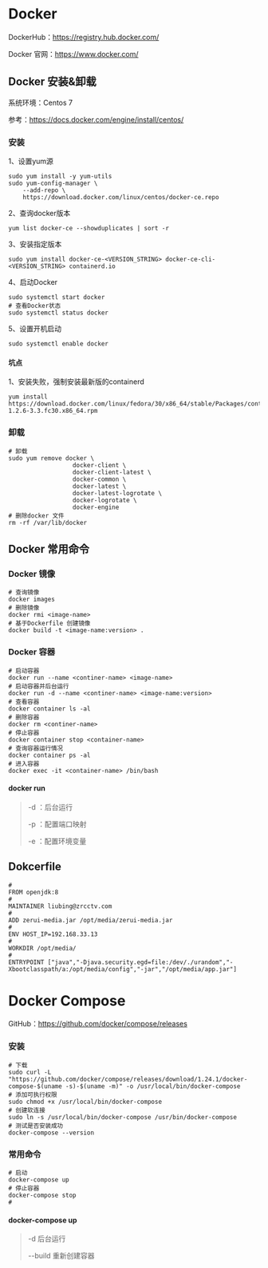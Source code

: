 # Docker 

DockerHub：https://registry.hub.docker.com/

Docker 官网：https://www.docker.com/

## Docker 安装&卸载

系统环境：Centos 7

参考：https://docs.docker.com/engine/install/centos/

### 安装

1、设置yum源

~~~shell
sudo yum install -y yum-utils
sudo yum-config-manager \
    --add-repo \
    https://download.docker.com/linux/centos/docker-ce.repo
~~~

2、查询docker版本

~~~shell
yum list docker-ce --showduplicates | sort -r
~~~

3、安装指定版本

~~~shell
sudo yum install docker-ce-<VERSION_STRING> docker-ce-cli-<VERSION_STRING> containerd.io
~~~

4、启动Docker

~~~shell
sudo systemctl start docker
# 查看Docker状态
sudo systemctl status docker
~~~

5、设置开机启动

~~~shell
sudo systemctl enable docker
~~~

#### 坑点

1、安装失败，强制安装最新版的containerd

~~~shell
yum install https://download.docker.com/linux/fedora/30/x86_64/stable/Packages/containerd.io-1.2.6-3.3.fc30.x86_64.rpm
~~~

### 卸载

~~~shell
# 卸载
sudo yum remove docker \
                  docker-client \
                  docker-client-latest \
                  docker-common \
                  docker-latest \
                  docker-latest-logrotate \
                  docker-logrotate \
                  docker-engine
# 删除docker 文件
rm -rf /var/lib/docker
~~~

## Docker 常用命令

### Docker 镜像

~~~shell
# 查询镜像
docker images
# 删除镜像
docker rmi <image-name>
# 基于Dockerfile 创建镜像
docker build -t <image-name:version> .
~~~

### Docker 容器

~~~shell
# 启动容器
docker run --name <continer-name> <image-name>
# 启动容器并后台运行
docker run -d --name <continer-name> <image-name:version>
# 查看容器
docker container ls -al
# 删除容器
docker rm <continer-name>
# 停止容器
docker container stop <container-name>
# 查询容器运行情况
docker container ps -al
# 进入容器
docker exec -it <container-name> /bin/bash
~~~

#### docker run

> -d ：后台运行
>
> -p ：配置端口映射
>
> -e ：配置环境变量



## Dokcerfile

~~~
# 
FROM openjdk:8
# 
MAINTAINER liubing@zrcctv.com
# 
ADD zerui-media.jar /opt/media/zerui-media.jar
# 
ENV HOST_IP=192.168.33.13
# 
WORKDIR /opt/media/
#
ENTRYPOINT ["java","-Djava.security.egd=file:/dev/./urandom","-Xbootclasspath/a:/opt/media/config","-jar","/opt/media/app.jar"]

~~~



# Docker Compose

GitHub：https://github.com/docker/compose/releases

### 安装

~~~shell
# 下载
sudo curl -L "https://github.com/docker/compose/releases/download/1.24.1/docker-compose-$(uname -s)-$(uname -m)" -o /usr/local/bin/docker-compose
# 添加可执行权限
sudo chmod +x /usr/local/bin/docker-compose
# 创建软连接
sudo ln -s /usr/local/bin/docker-compose /usr/bin/docker-compose
# 测试是否安装成功
docker-compose --version
~~~

### 常用命令

~~~shell
# 启动
docker-compose up 
# 停止容器
docker-compose stop
# 
~~~

#### docker-compose up

> -d 后台运行
>
> --build 重新创建容器

